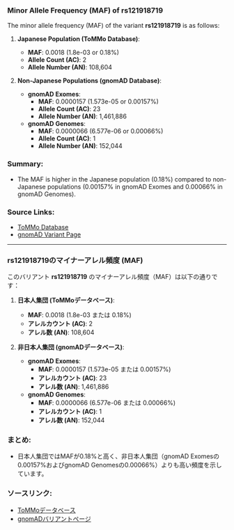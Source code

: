 ### Minor Allele Frequency (MAF) of rs121918719

The minor allele frequency (MAF) of the variant **rs121918719** is as follows:

1. **Japanese Population (ToMMo Database)**:
   - **MAF**: 0.0018 (1.8e-03 or 0.18%)
   - **Allele Count (AC)**: 2
   - **Allele Number (AN)**: 108,604

2. **Non-Japanese Populations (gnomAD Database)**:
   - **gnomAD Exomes**:
     - **MAF**: 0.0000157 (1.573e-05 or 0.00157%)
     - **Allele Count (AC)**: 23
     - **Allele Number (AN)**: 1,461,886
   - **gnomAD Genomes**:
     - **MAF**: 0.0000066 (6.577e-06 or 0.00066%)
     - **Allele Count (AC)**: 1
     - **Allele Number (AN)**: 152,044

### Summary:
- The MAF is higher in the Japanese population (0.18%) compared to non-Japanese populations (0.00157% in gnomAD Exomes and 0.00066% in gnomAD Genomes).

### Source Links:
- [ToMMo Database](https://jmorp.megabank.tohoku.ac.jp/search?query=14%3A24261775)
- [gnomAD Variant Page](https://gnomad.broadinstitute.org/variant/14-24261775-C-T?dataset=gnomad_r4)

---

### rs121918719のマイナーアレル頻度 (MAF)

このバリアント **rs121918719** のマイナーアレル頻度（MAF）は以下の通りです：

1. **日本人集団 (ToMMoデータベース)**:
   - **MAF**: 0.0018 (1.8e-03 または 0.18%)
   - **アレルカウント (AC)**: 2
   - **アレル数 (AN)**: 108,604

2. **非日本人集団 (gnomADデータベース)**:
   - **gnomAD Exomes**:
     - **MAF**: 0.0000157 (1.573e-05 または 0.00157%)
     - **アレルカウント (AC)**: 23
     - **アレル数 (AN)**: 1,461,886
   - **gnomAD Genomes**:
     - **MAF**: 0.0000066 (6.577e-06 または 0.00066%)
     - **アレルカウント (AC)**: 1
     - **アレル数 (AN)**: 152,044

### まとめ:
- 日本人集団ではMAFが0.18%と高く、非日本人集団（gnomAD Exomesの0.00157%およびgnomAD Genomesの0.00066%）よりも高い頻度を示しています。

### ソースリンク:
- [ToMMoデータベース](https://jmorp.megabank.tohoku.ac.jp/search?query=14%3A24261775)
- [gnomADバリアントページ](https://gnomad.broadinstitute.org/variant/14-24261775-C-T?dataset=gnomad_r4)